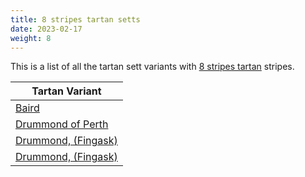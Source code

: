 ```yaml
---
title: 8 stripes tartan setts
date: 2023-02-17
weight: 8
---
```

This is a list of all the tartan sett variants with [8 stripes tartan](/stripes/stripes8/) stripes.

| Tartan Variant |
|---------------|
| [Baird](/tartans/db/6/k4/db16/k16/g16/p2/g2/p/6/)||
| [Drummond of Perth](/tartans/n/10/db6/r16/g32/y2/db6/n2/r/72/)||
| [Drummond, (Fingask)](/tartans/ln/2/ba6/b6/r12/g24/y2/b6/r/44/)||
| [Drummond, (Fingask)](/tartans/ln/2/ba6/b6/r12/g24/y2/b6/r/44/)||
